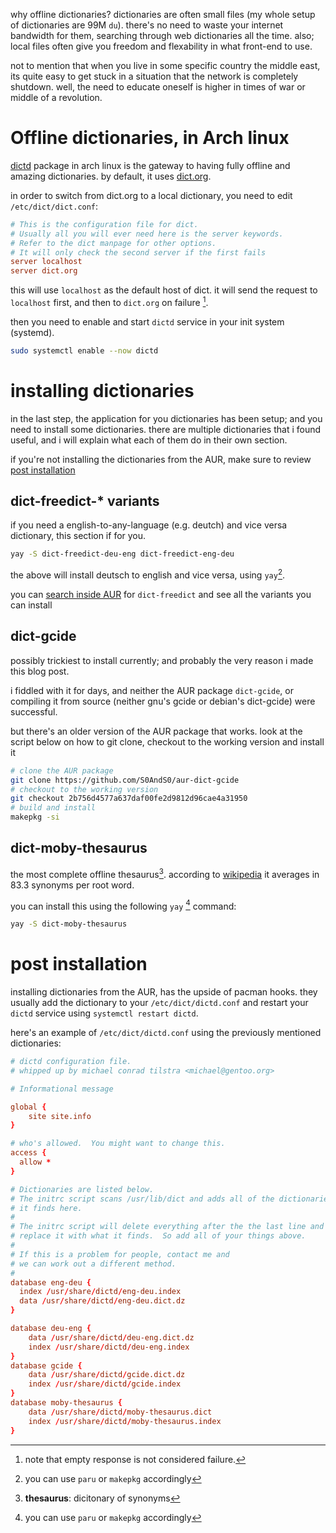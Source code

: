 why offline dictionaries? dictionaries are often small files (my whole setup of
dictionaries are 99M `du`). there's no need to waste your internet bandwidth
for them, searching through web dictionaries all the time.
also; local files often give you freedom and flexability in what front-end to use.

not to mention that when you live in some specific country the middle east, its
quite easy to get stuck in a situation that the network is completely shutdown.
well, the need to educate oneself is higher in times of war or middle of a
revolution.
# Offline dictionaries, in Arch linux
[dictd](https://archlinux.org/packages/?name=dictd) package in arch linux is the
gateway to having fully offline and amazing dictionaries. by default, it uses
[dict.org](https://dict.org).

in order to switch from dict.org to a local dictionary, you need to edit
`/etc/dict/dict.conf`:
```conf
# This is the configuration file for dict.
# Usually all you will ever need here is the server keywords.
# Refer to the dict manpage for other options.
# It will only check the second server if the first fails
server localhost
server dict.org
```

this will use `localhost` as the default host of dict. it will send the request
to `localhost` first, and then to `dict.org` on failure [^1].

[^1]: note that empty response is not considered failure.

then you need to enable and start `dictd` service in your init system (systemd).

```bash
sudo systemctl enable --now dictd
```

# installing dictionaries
in the last step, the application for you dictionaries has been setup; and you
need to install some dictionaries. there are multiple dictionaries that i found
useful, and i will explain what each of them do in their own section.

if you're not installing the dictionaries from the AUR, make sure to review
[post installation](#post-installation)

## dict-freedict-* variants
if you need a english-to-any-language (e.g. deutch) and vice versa
dictionary, this section if for you.

```bash
yay -S dict-freedict-deu-eng dict-freedict-eng-deu
```

the above will install deutsch to english and vice versa, using `yay`[^2]. 

[^2]: you can use `paru` or `makepkg` accordingly

you can [search inside
AUR](https://aur.archlinux.org/packages?O=0&SeB=nd&K=dict-freedict&outdated=&SB=p&SO=d&PP=50&submit=Go)
for `dict-freedict` and see all the variants you can install

## dict-gcide
possibly trickiest to install currently; and probably the very reason i made
this blog post.

i fiddled with it for days, and neither the AUR package
`dict-gcide`, or compiling it from source (neither gnu's gcide or debian's
dict-gcide) were successful.

but there's an older version of the AUR package that works. look at the script
below on how to git clone, checkout to the working version and install it

```bash
# clone the AUR package
git clone https://github.com/S0AndS0/aur-dict-gcide
# checkout to the working version
git checkout 2b756d4577a637daf00fe2d9812d96cae4a31950
# build and install
makepkg -si
```

## dict-moby-thesaurus
the most complete offline thesaurus[^3]. according to
[wikipedia](https://en.wikipedia.org/wiki/Moby_Project#Thesaurus) it averages in
83.3 synonyms per root word.

you can install this using the following `yay` [^2] command:
```bash
yay -S dict-moby-thesaurus
```

[^3]: **thesaurus**: dicitonary of synonyms

# post installation
installing dictionaries from the AUR, has the upside of pacman hooks. they
usually add the dictionary to your `/etc/dict/dictd.conf` and restart your
`dictd` service using `systemctl restart dictd`. 

here's an example of `/etc/dict/dictd.conf` using the previously mentioned
dictionaries:
```conf
# dictd configuration file.
# whipped up by michael conrad tilstra <michael@gentoo.org>

# Informational message

global {
    site site.info
}

# who's allowed.  You might want to change this.
access {
  allow *
}

# Dictionaries are listed below.
# The initrc script scans /usr/lib/dict and adds all of the dictionaries
# it finds here.
#
# The initrc script will delete everything after the the last line and
# replace it with what it finds.  So add all of your things above.
#
# If this is a problem for people, contact me and
# we can work out a different method.
#
database eng-deu {
  index /usr/share/dictd/eng-deu.index
  data /usr/share/dictd/eng-deu.dict.dz
}

database deu-eng {
	data /usr/share/dictd/deu-eng.dict.dz
	index /usr/share/dictd/deu-eng.index
}
database gcide {
	data /usr/share/dictd/gcide.dict.dz
	index /usr/share/dictd/gcide.index
}
database moby-thesaurus {
	data /usr/share/dictd/moby-thesaurus.dict
	index /usr/share/dictd/moby-thesaurus.index
}
```
